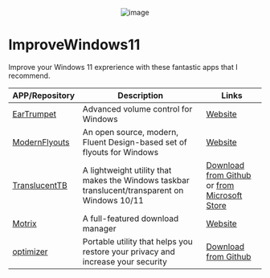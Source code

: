 <p align="center">
  <img src="https://user-images.githubusercontent.com/64090606/160433317-19175322-e173-4244-87b3-ad422c694f74.png" alt="image"/>
</p>

# ImproveWindows11
Improve your Windows 11 exprerience with these fantastic apps that I recommend.

| APP/Repository                                                            | Description                                                                                    | Links                                                                                                                                                                                               |
|---------------------------------------------------------------------------|------------------------------------------------------------------------------------------------|-----------------------------------------------------------------------------------------------------------------------------------------------------------------------------------------------------|
| [EarTrumpet](https://github.com/File-New-Project/EarTrumpet)              | Advanced volume control for Windows                                                            | [Website](https://eartrumpet.app/)                                                                                                                                                                  |
| [ModernFlyouts](https://github.com/ModernFlyouts-Community/ModernFlyouts) | An open source, modern, Fluent Design-based set of flyouts for Windows                        | [Website](https://modernflyouts-community.github.io/)                                                                                                                                               |
| [TranslucentTB](https://github.com/TranslucentTB/TranslucentTB)           | A lightweight utility that makes the Windows taskbar translucent/transparent on Windows 10/11 | [Download from Github](https://github.com/TranslucentTB/TranslucentTB/releases) or [from Microsoft Store](https://www.microsoft.com/en-us/p/translucenttb/9pf4kz2vn4w9?activetab=pivot:overviewtab) |
| [Motrix](https://github.com/agalwood/Motrix)                              | A full-featured download manager                                                               | [Website](https://motrix.app/)                                                                                                                                                                      |
| [optimizer](https://github.com/hellzerg/optimizer)                        | Portable utility that helps you restore your privacy and increase your security               | [Download from Github](https://github.com/hellzerg/optimizer/releases)                                                                                                                              |
